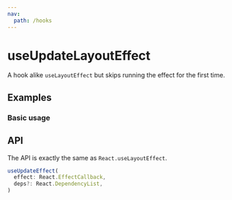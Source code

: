 ```yaml
---
nav:
  path: /hooks
---
```


# useUpdateLayoutEffect

A hook alike `useLayoutEffect` but skips running the effect for the first time.

## Examples

### Basic usage

<code src="./demo/demo1.tsx"></code>

## API

The API is exactly the same as `React.useLayoutEffect`.

```typescript
useUpdateEffect(
  effect: React.EffectCallback,
  deps?: React.DependencyList,
)
```
